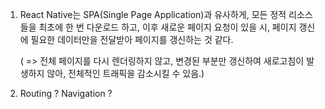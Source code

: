 1. React Native는 SPA(Single Page Application)과 유사하게, 모든 정적 리소스들을 최초에 한 번 다운로드 하고, 이후 새로운 페이지 요청이 있을 시, 페이지 갱신에 필요한 데이터만을 전달받아 페이지를 갱신하는 것 같다. 

   ( => 전체 페이지를 다시 렌더링하지 않고, 변경된 부분만 갱신하여 새로고침이 발생하지 않아, 전체적인 트래픽을 감소시킬 수 있음.)



2. Routing ? Navigation ?



